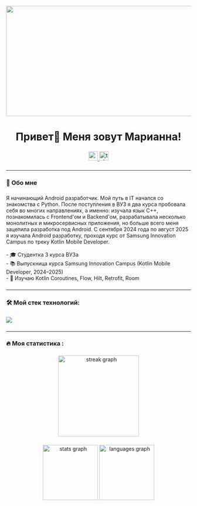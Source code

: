 <br clear="both">

<div align="center">
  <img height="300" width="600" src="https://user-images.githubusercontent.com/74038190/225813708-98b745f2-7d22-48cf-9150-083f1b00d6c9.gif"  />
</div>

###

<h1 align="center">Привет👋 Меня зовут Марианна!</h1>

###

<div align="center">
  <a href="https://vk.com/mareanexx" target="_blank">
    <img src="https://img.shields.io/static/v1?message=Vk&logo=vk&label=&color=EA4335&logoColor=white&labelColor=&style=for-the-badge" height="25" alt="youtube logo"  />
  </a>
  <a href="https://t.me/mareanexx" target="_blank">
    <img src="https://img.shields.io/static/v1?message=Telegram&logo=telegram&label=&color=2CA5E0&logoColor=white&labelColor=&style=for-the-badge" height="25" alt="telegram logo"  />
  </a>
</div>

###

<hr>

<h3 align="left">🧐 Обо мне</h3>

###

<p align="left">Я начинающий Android разработчик. Мой путь в IT начался со знакомства с Python. После поступления в ВУЗ я два курса пробовала себя во многих направлениях, а именно: изучала язык С++, познакомилась с Frontend'ом и Backend'ом, разрабатывала несколько монолитных и микросервисных приложения, но больше всего меня зацепила разработка под Android. С сентября 2024 года по август 2025 я изучала Android разработку, проходя курс от Samsung Innovation Campus по треку Kotlin Mobile Developer.
<br>
<br>
- 🎓 Студентка 3 курса ВУЗа
<br>
- 📚 Выпускница курса Samsung Innovation Campus (Kotlin Mobile Developer, 2024–2025)
<br>
- 🌱 Изучаю Kotlin Coroutines, Flow, Hilt, Retrofit, Room
<br>

###

<hr>

<h3 align="left">🛠 Мой стек технологий:</h3>

###

<p align="left">
  <a href="https://skillicons.dev">
    <img src="https://skillicons.dev/icons?i=kotlin,androidstudio,java,spring,gradle,git,docker,postman,firebase,postgres" />
  </a>
</p>

###

<hr>

<h3 align="left">🔥   Моя статистика :</h3>

###

<div align="center">
  <img src="https://streak-stats.demolab.com?user=Mareanexx&locale=en&mode=daily&theme=dark&hide_border=false&border_radius=5&order=3" height="220" alt="streak graph"  />
</div>

###

<div align="center">
  <img src="https://github-readme-stats.vercel.app/api?username=Mareanexx&hide_title=false&hide_rank=false&show_icons=true&include_all_commits=true&count_private=true&disable_animations=false&theme=dracula&locale=en&hide_border=false&order=1" height="150" alt="stats graph"  />
  <img src="https://github-readme-stats.vercel.app/api/top-langs?username=Mareanexx&locale=en&hide_title=false&layout=compact&card_width=320&langs_count=5&theme=dracula&hide_border=false&order=2" height="150" alt="languages graph"  />
</div>

###
